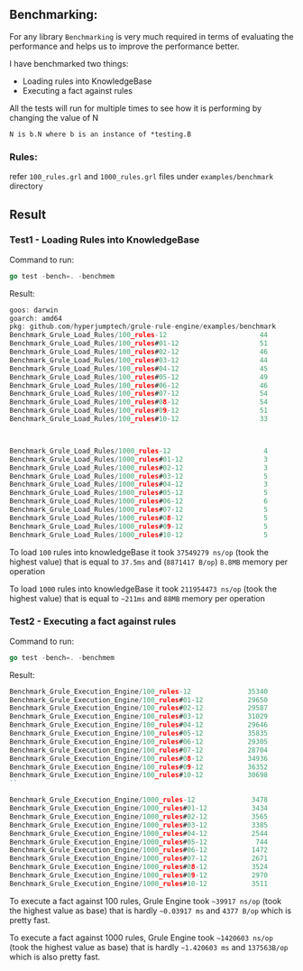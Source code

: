 Benchmarking:
--
For any library `Benchmarking` is very much required in terms of evaluating the performance and helps us to improve the performance better.

I have benchmarked two things:
* Loading rules into KnowledgeBase
* Executing a fact against rules

All the tests will run for multiple times to see how it is performing by changing the value of N 

`N is b.N where b is an instance of *testing.B`

### Rules:
refer `100_rules.grl` and `1000_rules.grl` files under `examples/benchmark` directory


Result 
-- 

### Test1 - Loading Rules into KnowledgeBase
Command to run: 
```go
go test -bench=. -benchmem
```

Result:
```go
goos: darwin
goarch: amd64
pkg: github.com/hyperjumptech/grule-rule-engine/examples/benchmark
Benchmark_Grule_Load_Rules/100_rules-12                       44          23445211 ns/op         8871465 B/op     216553 allocs/op
Benchmark_Grule_Load_Rules/100_rules#01-12                    51          24634072 ns/op         8871551 B/op     216554 allocs/op
Benchmark_Grule_Load_Rules/100_rules#02-12                    46          25222948 ns/op         8871361 B/op     216553 allocs/op
Benchmark_Grule_Load_Rules/100_rules#03-12                    44          28146387 ns/op         8871486 B/op     216553 allocs/op
Benchmark_Grule_Load_Rules/100_rules#04-12                    45          30634115 ns/op         8871631 B/op     216554 allocs/op
Benchmark_Grule_Load_Rules/100_rules#05-12                    49          22554323 ns/op         8871228 B/op     216552 allocs/op
Benchmark_Grule_Load_Rules/100_rules#06-12                    46          22489783 ns/op         8871493 B/op     216554 allocs/op
Benchmark_Grule_Load_Rules/100_rules#07-12                    54          25210478 ns/op         8871489 B/op     216554 allocs/op
Benchmark_Grule_Load_Rules/100_rules#08-12                    54          23163462 ns/op         8871450 B/op     216553 allocs/op
Benchmark_Grule_Load_Rules/100_rules#09-12                    51          37621286 ns/op         8871515 B/op     216554 allocs/op
Benchmark_Grule_Load_Rules/100_rules#10-12                    33          37549279 ns/op         8871417 B/op     216553 allocs/op



Benchmark_Grule_Load_Rules/1000_rules-12                       4         345123608 ns/op        88642916 B/op    2141300 allocs/op
Benchmark_Grule_Load_Rules/1000_rules#01-12                    3         358250329 ns/op        88638602 B/op    2141279 allocs/op
Benchmark_Grule_Load_Rules/1000_rules#02-12                    3         347296778 ns/op        88646288 B/op    2141318 allocs/op
Benchmark_Grule_Load_Rules/1000_rules#03-12                    5         283385379 ns/op        88643715 B/op    2141304 allocs/op
Benchmark_Grule_Load_Rules/1000_rules#04-12                    3         372053420 ns/op        88643888 B/op    2141303 allocs/op
Benchmark_Grule_Load_Rules/1000_rules#05-12                    5         213746759 ns/op        88643011 B/op    2141299 allocs/op
Benchmark_Grule_Load_Rules/1000_rules#06-12                    6         230968014 ns/op        88641652 B/op    2141293 allocs/op
Benchmark_Grule_Load_Rules/1000_rules#07-12                    5         216604105 ns/op        88645020 B/op    2141310 allocs/op
Benchmark_Grule_Load_Rules/1000_rules#08-12                    5         213267279 ns/op        88640585 B/op    2141289 allocs/op
Benchmark_Grule_Load_Rules/1000_rules#09-12                    5         214347871 ns/op        88641289 B/op    2141292 allocs/op
Benchmark_Grule_Load_Rules/1000_rules#10-12                    5         211954473 ns/op        88642294 B/op    2141297 allocs/op
```

To load `100` rules into knowledgeBase it took `37549279 ns/op` (took the highest value) that is equal to `37.5ms` and (`8871417 B/op`) `8.8MB` memory per operation

To load `1000` rules into knowledgeBase it took `211954473 ns/op` (took the highest value) that is equal to `~211ms` and `88MB` memory per operation

### Test2 - Executing a fact against rules
Command to run: 
```go
go test -bench=. -benchmem
```

Result:
```go
Benchmark_Grule_Execution_Engine/100_rules-12              35340             33921 ns/op            4391 B/op         78 allocs/op
Benchmark_Grule_Execution_Engine/100_rules#01-12           29650             34346 ns/op            4446 B/op         79 allocs/op
Benchmark_Grule_Execution_Engine/100_rules#02-12           29587             34380 ns/op            4429 B/op         79 allocs/op
Benchmark_Grule_Execution_Engine/100_rules#03-12           31029             34342 ns/op            4423 B/op         78 allocs/op
Benchmark_Grule_Execution_Engine/100_rules#04-12           29646             35943 ns/op            4451 B/op         79 allocs/op
Benchmark_Grule_Execution_Engine/100_rules#05-12           35835             33039 ns/op            4402 B/op         78 allocs/op
Benchmark_Grule_Execution_Engine/100_rules#06-12           29305             34495 ns/op            4390 B/op         79 allocs/op
Benchmark_Grule_Execution_Engine/100_rules#07-12           28704             34857 ns/op            4397 B/op         79 allocs/op
Benchmark_Grule_Execution_Engine/100_rules#08-12           34936             34349 ns/op            4448 B/op         78 allocs/op
Benchmark_Grule_Execution_Engine/100_rules#09-12           36352             33935 ns/op            4332 B/op         77 allocs/op
Benchmark_Grule_Execution_Engine/100_rules#10-12           30698             39917 ns/op            4377 B/op         79 allocs/op
``

Benchmark_Grule_Execution_Engine/1000_rules-12              3478            317176 ns/op           43912 B/op        690 allocs/op
Benchmark_Grule_Execution_Engine/1000_rules#01-12           3434            319312 ns/op           44239 B/op        698 allocs/op
Benchmark_Grule_Execution_Engine/1000_rules#02-12           3565            321366 ns/op           43288 B/op        675 allocs/op
Benchmark_Grule_Execution_Engine/1000_rules#03-12           3385            330214 ns/op           44611 B/op        707 allocs/op
Benchmark_Grule_Execution_Engine/1000_rules#04-12           2544            454601 ns/op           53267 B/op        916 allocs/op
Benchmark_Grule_Execution_Engine/1000_rules#05-12            744           1420603 ns/op          137563 B/op       2953 allocs/op
Benchmark_Grule_Execution_Engine/1000_rules#06-12           1472            824068 ns/op           78644 B/op       1529 allocs/op
Benchmark_Grule_Execution_Engine/1000_rules#07-12           2671            408376 ns/op           51611 B/op        876 allocs/op
Benchmark_Grule_Execution_Engine/1000_rules#08-12           3524            359907 ns/op           43579 B/op        682 allocs/op
Benchmark_Grule_Execution_Engine/1000_rules#09-12           2970            357360 ns/op           48268 B/op        795 allocs/op
Benchmark_Grule_Execution_Engine/1000_rules#10-12           3511            367940 ns/op           43670 B/op        684 allocs/op

```

To execute a fact against 100 rules, Grule Engine took `~39917 ns/op` (took the highest value as base) that is hardly `~0.03917 ms` and `4377 B/op` which is pretty fast.

To execute a fact against 1000 rules, Grule Engine took `~1420603 ns/op` (took the highest value as base) that is hardly `~1.420603 ms` and `137563B/op` which is also pretty fast.



